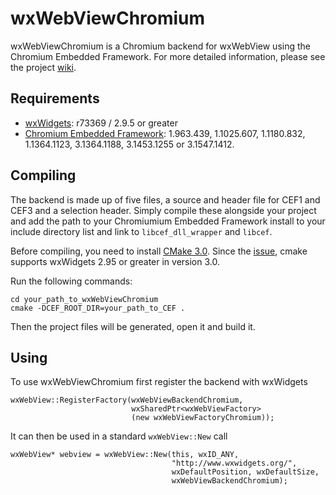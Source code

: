 wxWebViewChromium
=================

wxWebViewChromium is a Chromium backend for wxWebView using the Chromium
Embedded Framework. For more detailed information, please see the project
[wiki][1].

Requirements
------------

* [wxWidgets][2]: r73369 / 2.9.5  or greater
* [Chromium Embedded Framework][3]:  1.963.439, 1.1025.607, 1.1180.832, 
   1.1364.1123, 3.1364.1188, 3.1453.1255 or 3.1547.1412.

Compiling
---------

The backend is made up of five files, a source and header file for CEF1
and CEF3 and a selection header. Simply compile these alongside your
project and add the path to your Chromiumium Embedded Framework
install to your include directory list and link to `libcef_dll_wrapper`
and `libcef`.

Before compiling, you need to install [CMake 3.0][4]. Since the [issue][5], cmake 
supports wxWidgets 2.95 or greater in version 3.0.

Run the following commands:

```
cd your_path_to_wxWebViewChromium
cmake -DCEF_ROOT_DIR=your_path_to_CEF .
```
Then the project files will be generated, open it and build it.

Using
-----

To use wxWebViewChromium first register the backend with wxWidgets

    wxWebView::RegisterFactory(wxWebViewBackendChromium, 
                               wxSharedPtr<wxWebViewFactory>
                               (new wxWebViewFactoryChromium));

It can then be used in a standard `wxWebView::New` call

    wxWebView* webview = wxWebView::New(this, wxID_ANY,
                                        "http://www.wxwidgets.org/",
                                        wxDefaultPosition, wxDefaultSize,
                                        wxWebViewBackendChromium);

[1]: https://github.com/steve-lamerton/wxWebViewChromium/wiki
[2]: http://www.wxwidgets.org
[3]: http://code.google.com/p/chromiumembedded/
[4]: http://www.cmake.org/files/dev/
[5]: http://public.kitware.com/Bug/bug_relationship_graph.php?bug_id=14587&graph=relation
